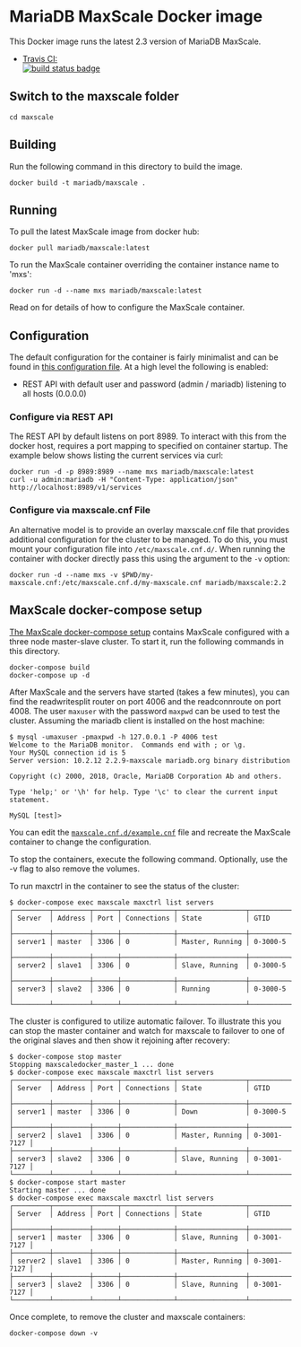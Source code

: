 # MariaDB MaxScale Docker image

This Docker image runs the latest 2.3 version of MariaDB MaxScale.

-	[Travis CI:  
	![build status badge](https://img.shields.io/travis/mariadb-corporation/maxscale-docker/master.svg)](https://travis-ci.org/mariadb-corporation/maxscale-docker/branches)

## Switch to the maxscale folder

```
cd maxscale
```

## Building

Run the following command in this directory to build the image.

```
docker build -t mariadb/maxscale .
```

## Running
To pull the latest MaxScale image from docker hub:
```
docker pull mariadb/maxscale:latest
```

To run the MaxScale container overriding the container instance name to 'mxs':
```
docker run -d --name mxs mariadb/maxscale:latest
```

Read on for details of how to configure the MaxScale container.

## Configuration
The default configuration for the container is fairly minimalist and can be found in [this configuration file](./maxscale/maxscale.cnf). At a high level the following is enabled:
- REST API with default user and password (admin / mariadb) listening to all hosts (0.0.0.0)

### Configure via REST API
The REST API by default listens on port 8989. To interact with this from the docker host, requires a port mapping to specified on container startup. The example below shows listing the current services via curl:
```
docker run -d -p 8989:8989 --name mxs mariadb/maxscale:latest
curl -u admin:mariadb -H "Content-Type: application/json" http://localhost:8989/v1/services

```
### Configure via maxscale.cnf File
An alternative model is to provide an overlay maxscale.cnf file that provides additional configuration for the cluster to be managed. To do this, you must mount your configuration file into `/etc/maxscale.cnf.d/`. When running the container with docker directly pass this using the argument to the `-v` option:

```
docker run -d --name mxs -v $PWD/my-maxscale.cnf:/etc/maxscale.cnf.d/my-maxscale.cnf mariadb/maxscale:2.2
```

## MaxScale docker-compose setup

[The MaxScale docker-compose setup](./maxscale/docker-compose.yml) contains MaxScale
configured with a three node master-slave cluster. To start it, run the
following commands in this directory.

```
docker-compose build
docker-compose up -d
```

After MaxScale and the servers have started (takes a few minutes), you can find
the readwritesplit router on port 4006 and the readconnroute on port 4008. The
user `maxuser` with the password `maxpwd` can be used to test the cluster.
Assuming the mariadb client is installed on the host machine:
```
$ mysql -umaxuser -pmaxpwd -h 127.0.0.1 -P 4006 test
Welcome to the MariaDB monitor.  Commands end with ; or \g.
Your MySQL connection id is 5
Server version: 10.2.12 2.2.9-maxscale mariadb.org binary distribution

Copyright (c) 2000, 2018, Oracle, MariaDB Corporation Ab and others.

Type 'help;' or '\h' for help. Type '\c' to clear the current input statement.

MySQL [test]>
```
You can edit the [`maxscale.cnf.d/example.cnf`](./maxscale/maxscale.cnf.d/example.cnf)
file and recreate the MaxScale container to change the configuration.

To stop the containers, execute the following command. Optionally, use the -v
flag to also remove the volumes.

To run maxctrl in the container to see the status of the cluster:
```
$ docker-compose exec maxscale maxctrl list servers
┌─────────┬─────────┬──────┬─────────────┬─────────────────┬──────────┐
│ Server  │ Address │ Port │ Connections │ State           │ GTID     │
├─────────┼─────────┼──────┼─────────────┼─────────────────┼──────────┤
│ server1 │ master  │ 3306 │ 0           │ Master, Running │ 0-3000-5 │
├─────────┼─────────┼──────┼─────────────┼─────────────────┼──────────┤
│ server2 │ slave1  │ 3306 │ 0           │ Slave, Running  │ 0-3000-5 │
├─────────┼─────────┼──────┼─────────────┼─────────────────┼──────────┤
│ server3 │ slave2  │ 3306 │ 0           │ Running         │ 0-3000-5 │
└─────────┴─────────┴──────┴─────────────┴─────────────────┴──────────┘

```

The cluster is configured to utilize automatic failover. To illustrate this you can stop the master
container and watch for maxscale to failover to one of the original slaves and then show it rejoining
after recovery:
```
$ docker-compose stop master
Stopping maxscaledocker_master_1 ... done
$ docker-compose exec maxscale maxctrl list servers
┌─────────┬─────────┬──────┬─────────────┬─────────────────┬─────────────┐
│ Server  │ Address │ Port │ Connections │ State           │ GTID        │
├─────────┼─────────┼──────┼─────────────┼─────────────────┼─────────────┤
│ server1 │ master  │ 3306 │ 0           │ Down            │ 0-3000-5    │
├─────────┼─────────┼──────┼─────────────┼─────────────────┼─────────────┤
│ server2 │ slave1  │ 3306 │ 0           │ Master, Running │ 0-3001-7127 │
├─────────┼─────────┼──────┼─────────────┼─────────────────┼─────────────┤
│ server3 │ slave2  │ 3306 │ 0           │ Slave, Running  │ 0-3001-7127 │
└─────────┴─────────┴──────┴─────────────┴─────────────────┴─────────────┘
$ docker-compose start master
Starting master ... done
$ docker-compose exec maxscale maxctrl list servers
┌─────────┬─────────┬──────┬─────────────┬─────────────────┬─────────────┐
│ Server  │ Address │ Port │ Connections │ State           │ GTID        │
├─────────┼─────────┼──────┼─────────────┼─────────────────┼─────────────┤
│ server1 │ master  │ 3306 │ 0           │ Slave, Running  │ 0-3001-7127 │
├─────────┼─────────┼──────┼─────────────┼─────────────────┼─────────────┤
│ server2 │ slave1  │ 3306 │ 0           │ Master, Running │ 0-3001-7127 │
├─────────┼─────────┼──────┼─────────────┼─────────────────┼─────────────┤
│ server3 │ slave2  │ 3306 │ 0           │ Slave, Running  │ 0-3001-7127 │
└─────────┴─────────┴──────┴─────────────┴─────────────────┴─────────────┘

```

Once complete, to remove the cluster and maxscale containers:

```
docker-compose down -v
```
